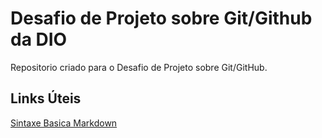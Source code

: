 # Desafio de Projeto sobre Git/Github da DIO
Repositorio criado para o Desafio de Projeto sobre Git/GitHub.

## Links Úteis
[Sintaxe Basica Markdown](https://www.markdownguide.org/basic-syntax/)
